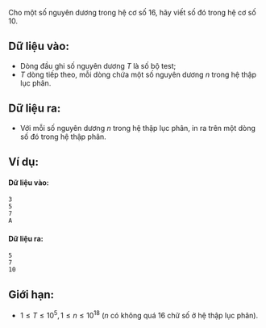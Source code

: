 Cho một số nguyên dương trong hệ cơ số $16$, hãy viết số đó trong hệ cơ số $10$.

## Dữ liệu vào:
- Dòng đầu ghi số nguyên dương $T$ là số bộ test;
- $T$ dòng tiếp theo, mỗi dòng chứa một số nguyên dương $n$ trong hệ thập lục phân.

## Dữ liệu ra:
- Với mỗi số nguyên dương $n$ trong hệ thập lục phân, in ra trên một dòng số đó trong hệ thập phân.

## Ví dụ:
#### Dữ liệu vào:
```
3
5
7
A
```

#### Dữ liệu ra:
```
5
7
10
```

## Giới hạn:
- $1≤T≤10^5,1≤n≤10^{18}$ ($n$ có không quá $16$ chữ số ở hệ thập lục phân).
